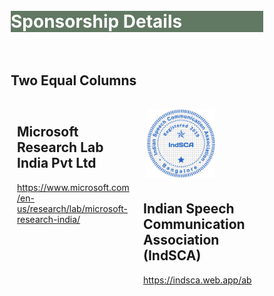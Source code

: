<br>
<br>
<div class="widewrapper pagetitle">
  <div class="container" style="background-color:#617863">
    <h1 style="color:white;">Sponsorship Details</h1>
  </div>
</div>
<br>


<style>
* {
  box-sizing: border-box;
}

/* Create two equal columns that floats next to each other */
.column {
  float: left;
  width: 50%;
  padding: 10px;
  height: 300px; /* Should be removed. Only for demonstration */
}

/* Clear floats after the columns */
.row:after {
  content: "";
  display: table;
  clear: both;
}
</style>

<h2>Two Equal Columns</h2>

<div class="row">
  <div class="column">
    <h2>Microsoft Research Lab India Pvt Ltd</h2>
    <a href="https://www.microsoft.com/en-us/research/lab/microsoft-research-india/">https://www.microsoft.com/en-us/research/lab/microsoft-research-india/</a>
  </div>
  <div class="column">
    <img style="height: 120px; width:auto;padding:5px;"  src="./assets/img/persons/indsca_logo.png">
    <h2>Indian Speech Communication Association (IndSCA)</h2>
    <a href="https://indsca.web.app/about">https://indsca.web.app/about</a>
  </div>
</div>